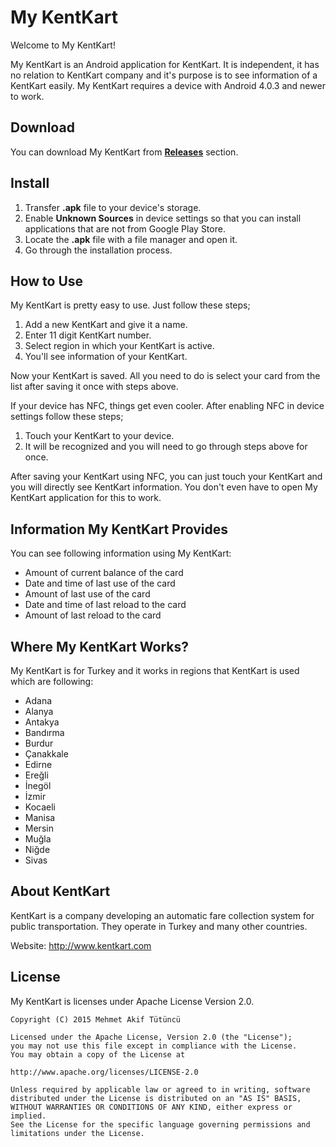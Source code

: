 My KentKart
=================================

Welcome to My KentKart!

My KentKart is an Android application for KentKart. It is independent, it has no relation to KentKart company and it's purpose is to see information of a KentKart easily. My KentKart requires a device with Android 4.0.3 and newer to work.

Download
--------------
You can download My KentKart from [**Releases**](https://github.com/mehmetakiftutuncu/MyKentKart/releases) section.

Install
--------------
1. Transfer **.apk** file to your device's storage.
2. Enable **Unknown Sources** in device settings so that you can install applications that are not from Google Play Store.
3. Locate the **.apk** file with a file manager and open it.
4. Go through the installation process.

How to Use
--------------
My KentKart is pretty easy to use. Just follow these steps;

1. Add a new KentKart and give it a name.
2. Enter 11 digit KentKart number.
3. Select region in which your KentKart is active.
4. You'll see information of your KentKart.

Now your KentKart is saved. All you need to do is select your card from the list after saving it once with steps above.

If your device has NFC, things get even cooler. After enabling NFC in device settings follow these steps;

1. Touch your KentKart to your device.
2. It will be recognized and you will need to go through steps above for once.

After saving your KentKart using NFC, you can just touch your KentKart and you will directly see KentKart information. You don't even have to open My KentKart application for this to work.

Information My KentKart Provides
--------------
You can see following information using My KentKart:

* Amount of current balance of the card
* Date and time of last use of the card
* Amount of last use of the card
* Date and time of last reload to the card
* Amount of last reload to the card

Where My KentKart Works?
--------------
My KentKart is for Turkey and it works in regions that KentKart is used which are following:

* Adana
* Alanya
* Antakya
* Bandırma
* Burdur
* Çanakkale
* Edirne
* Ereğli
* İnegöl
* İzmir
* Kocaeli
* Manisa
* Mersin
* Muğla
* Niğde
* Sivas

About KentKart
--------------
KentKart is a company developing an automatic fare collection system for public transportation. They operate in Turkey and many other countries.

Website: http://www.kentkart.com

License
--------------
My KentKart is licenses under Apache License Version 2.0.

```
Copyright (C) 2015 Mehmet Akif Tütüncü

Licensed under the Apache License, Version 2.0 (the "License");
you may not use this file except in compliance with the License.
You may obtain a copy of the License at

http://www.apache.org/licenses/LICENSE-2.0

Unless required by applicable law or agreed to in writing, software
distributed under the License is distributed on an "AS IS" BASIS,
WITHOUT WARRANTIES OR CONDITIONS OF ANY KIND, either express or implied.
See the License for the specific language governing permissions and
limitations under the License.
```
